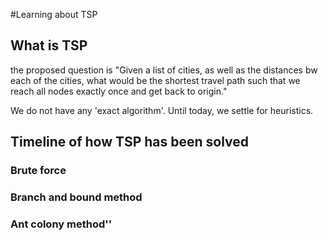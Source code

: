 #Learning about TSP

## What is TSP

the proposed question is "Given a list of cities, as well as the distances bw each of the cities, what would be the shortest travel path such that we reach all nodes exactly once and get back to origin."

We do not have any 'exact algorithm'. Until today, we settle for heuristics.

## Timeline of how TSP has been solved

### Brute force

### Branch and bound method

###

### Ant colony method''
